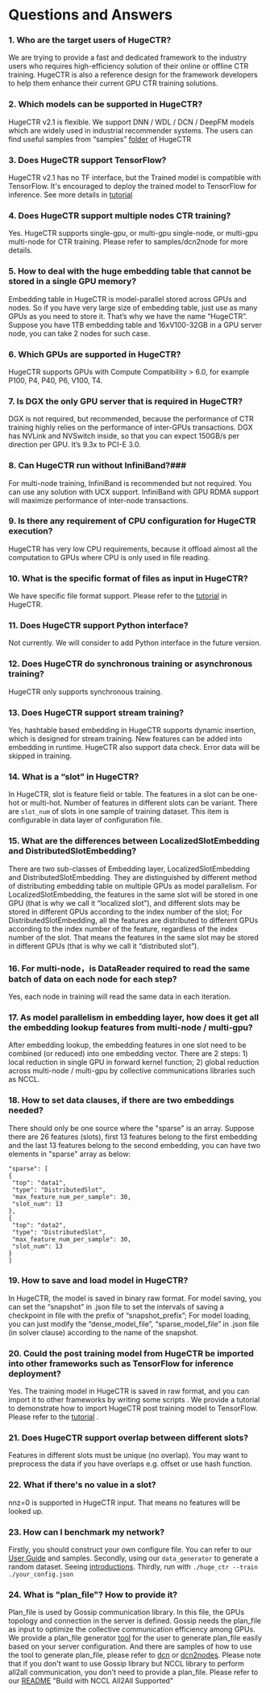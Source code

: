 # Questions and Answers #

### 1. Who are the target users of HugeCTR? ###
We are trying to provide a fast and dedicated framework to the industry users who requires high-efficiency solution of their online or offline CTR training. 
HugeCTR is also a reference design for the framework developers to help them enhance their current GPU CTR training solutions.
### 2. Which models can be supported in HugeCTR? ###
HugeCTR v2.1 is flexible. We support DNN / WDL / DCN / DeepFM models which are widely used in industrial recommender systems. The users can find useful samples from “samples” [folder](../samples) of HugeCTR 
### 3. Does HugeCTR support TensorFlow? ###
HugeCTR v2.1 has no TF interface, but the Trained model is compatible with TensorFlow. It's encouraged to deploy the trained model to TensorFlow for inference. See more details in [tutorial](../tutorial/dump_to_tf) 
### 4. Does HugeCTR support multiple nodes CTR training? ###
Yes. HugeCTR supports single-gpu, or multi-gpu single-node, or multi-gpu multi-node for CTR training. Please refer to samples/dcn2node for more details.
### 5. How to deal with the huge embedding table that cannot be stored in a single GPU memory? ###
Embedding table in HugeCTR is model-parallel stored across GPUs and nodes.  So if you have very large size of embedding table, just use as many GPUs as you need to store it. That’s why we have the name “HugeCTR”. Suppose you have 1TB embedding table and 16xV100-32GB in a GPU server node, you can take 2 nodes for such case. 
### 6. Which GPUs are supported in HugeCTR? ###
HugeCTR supports GPUs with Compute Compatibility > 6.0, for example P100, P4, P40, P6, V100, T4.
### 7. Is DGX the only GPU server that is required in HugeCTR? ###
DGX is not required, but recommended, because the performance of CTR training highly relies on the performance of inter-GPUs transactions. DGX has NVLink and NVSwitch inside, so that you can expect 150GB/s per direction per GPU. It’s 9.3x to PCI-E 3.0.
### 8. Can HugeCTR run without InfiniBand?###
For multi-node training, InfiniBand is recommended but not required. You can use any solution with UCX support. InfiniBand with GPU RDMA support will maximize performance of inter-node transactions.
### 9. Is there any requirement of CPU configuration for HugeCTR execution? ###
HugeCTR has very low CPU requirements, because it offload almost all the computation to GPUs where CPU is only used in file reading.
### 10.	What is the specific format of files as input in HugeCTR? ###
We have specific file format support. Please refer to the [tutorial](../tutorial/dump_to_tf) in HugeCTR.
### 11.	Does HugeCTR support Python interface? ###
Not currently. We will consider to add Python interface in the future version.
### 12. Does HugeCTR do synchronous training or asynchronous training? ###
HugeCTR only supports synchronous training.
### 13.	Does HugeCTR support stream training? ###
Yes, hashtable based embedding in HugeCTR supports dynamic insertion, which is designed for stream training. New features can be added into embedding in runtime. 
HugeCTR also support data check. Error data will be skipped in training.
### 14. What is a “slot” in HugeCTR? ###
In HugeCTR, slot is feature field or table. The features in a slot can be one-hot or multi-hot. Number of features in different slots can be variant. There are `slot_num` of slots in one sample of training dataset. This item is configurable in data layer of configuration file.  
### 15.	What are the differences between LocalizedSlotEmbedding and DistributedSlotEmbedding? ###
There are two sub-classes of Embedding layer, LocalizedSlotEmbedding and DistributedSlotEmbedding. They are distinguished by different method of distributing embedding table on multiple GPUs as model parallelism. For LocalizedSlotEmbedding, the features in the same slot will be stored in one GPU (that is why we call it “localized slot”), and different slots may be stored in different GPUs according to the index number of the slot; For DistributedSlotEmbedding, all the features are distributed to different GPUs according to the index number of the feature, regardless of the index number of the slot. That means the features in the same slot may be stored in different GPUs (that is why we call it “distributed slot”).
### 16. For multi-node，is DataReader required to read the same batch of data on each node for each step? ### 
Yes, each node in training will read the same data in each iteration. 
### 17.	As model parallelism in embedding layer, how does it get all the embedding lookup features from multi-node / multi-gpu? ###
After embedding lookup, the embedding features in one slot need to be combined (or reduced) into one embedding vector. There are 2 steps: 1) local reduction in single GPU in forward kernel function; 2) global reduction across multi-node / multi-gpu by collective communications libraries such as NCCL. 
### 18.	How to set data clauses, if there are two embeddings needed? ### 
There should only be one source where the "sparse" is an array. Suppose there are 26 features (slots), first 13 features belong to the first embedding and the last 13 features belong to the second embedding, you can have two elements in "sparse" array as below: 
```
"sparse": [
{
 "top": "data1",
 "type": "DistributedSlot",
 "max_feature_num_per_sample": 30,
 "slot_num": 13
},
{
 "top": "data2",
 "type": "DistributedSlot",
 "max_feature_num_per_sample": 30,
 "slot_num": 13
}
]
```
### 19.	How to save and load model in HugeCTR? ### 
In HugeCTR, the model is saved in binary raw format. For model saving, you can set the “snapshot” in .json file to set the intervals of saving a checkpoint in file with the prefix of “snapshot_prefix”; For model loading, you can just modify the “dense_model_file”, “sparse_model_file” in .json file (in solver clause) according to the name of the snapshot.
### 20.	Could the post training model from HugeCTR be imported into other frameworks such as TensorFlow for inference deployment? ### 
Yes. The training model in HugeCTR is saved in raw format, and you can import it to other frameworks by writing some scripts . We provide a tutorial to demonstrate how to import HugeCTR post training model to TensorFlow. Please refer to the [tutorial](../tutorial/dump_to_tf) .
### 21. Does HugeCTR support overlap between different slots? ###
Features in different slots must be unique (no overlap). You may want to preprocess the data if you have overlaps e.g. offset or use hash function.
### 22. What if there's no value in a slot? ###
nnz=0 is supported in HugeCTR input. That means no features will be looked up.
### 23. How can I benchmark my network? ###
Firstly, you should construct your own configure file. You can refer to our [User Guide](hugectr_user_guide.md) and samples. Secondly, using our `data_generator` to generate a random dataset. Seeing [introductions](../README.md#benchmark).
Thirdly, run with `./huge_ctr --train ./your_config.json`
### 24. What is "plan_file"? How to provide it?  ###
Plan_file is used by Gossip communication library. In this file, the GPUs topology and connection in the server is defined. Gossip needs the plan_file as input to optimize the collective communication efficiency among GPUs. We provide a plan_file generator [tool](../tools/plan_generation) for the user to generate plan_file easily based on your server configuration. And there are samples of how to use the tool to generate plan_file, please refer to [dcn](../samples/dcn) or [dcn2nodes](../samples/dcn2nodes). Please note that if you don't want to use Gossip library but NCCL library to perform all2all communication, you don't need to provide a plan_file. Please refer to our [README](../README) "Build with NCCL All2All Supported"